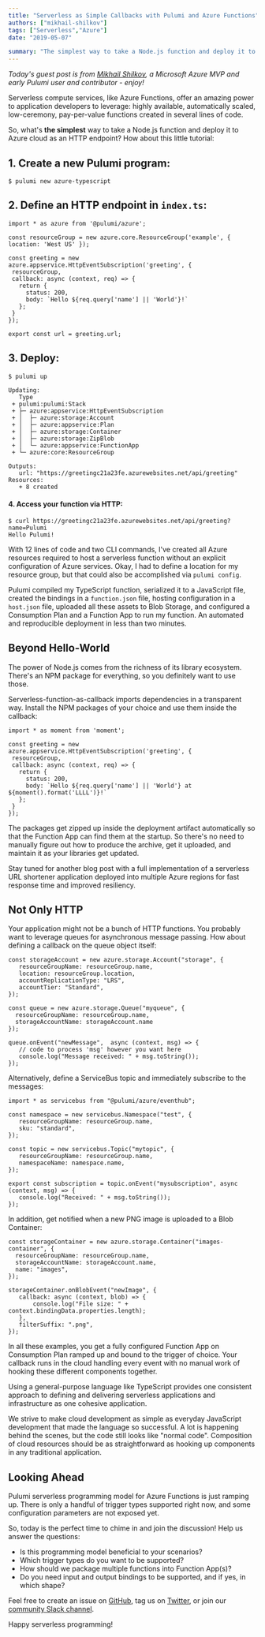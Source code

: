 ```yaml
---
title: "Serverless as Simple Callbacks with Pulumi and Azure Functions"
authors: ["mikhail-shilkov"]
tags: ["Serverless","Azure"]
date: "2019-05-07"

summary: "The simplest way to take a Node.js function and deploy it to Azure cloud as an HTTP endpoint using Pulumi."
---
```


_Today's guest post is from [Mikhail Shilkov](https://mikhail.io/), a
Microsoft Azure MVP and early Pulumi user and contributor - enjoy!_

Serverless compute services, like Azure Functions, offer an amazing
power to application developers to leverage: highly available,
automatically scaled, low-ceremony, pay-per-value functions created in
several lines of code.

So, what's **the simplest** way to take a Node.js function and deploy it
to Azure cloud as an HTTP endpoint? How about this little tutorial:

## 1. Create a new Pulumi program:

    $ pulumi new azure-typescript

## 2. Define an HTTP endpoint in `index.ts`:

    import * as azure from '@pulumi/azure';
     
    const resourceGroup = new azure.core.ResourceGroup('example', { location: 'West US' });
     
    const greeting = new azure.appservice.HttpEventSubscription('greeting', {
     resourceGroup,
     callback: async (context, req) => {
       return {
         status: 200,
         body: `Hello ${req.query['name'] || 'World'}!`
       };
     }
    });
     
    export const url = greeting.url;

## 3. Deploy:

    $ pulumi up
     
    Updating:
       Type
     + pulumi:pulumi:Stack
     + ├─ azure:appservice:HttpEventSubscription
     + │  ├─ azure:storage:Account
     + │  ├─ azure:appservice:Plan
     + │  ├─ azure:storage:Container
     + │  ├─ azure:storage:ZipBlob
     + │  └─ azure:appservice:FunctionApp
     + └─ azure:core:ResourceGroup
     
    Outputs:
       url: "https://greetingc21a23fe.azurewebsites.net/api/greeting"
    Resources:
       + 8 created

#### 4. Access your function via HTTP:

    $ curl https://greetingc21a23fe.azurewebsites.net/api/greeting?name=Pulumi
    Hello Pulumi!

With 12 lines of code and two CLI commands, I've created all Azure
resources required to host a serverless function without an explicit
configuration of Azure services. Okay, I had to define a location for my
resource group, but that could also be accomplished via `pulumi config`.

Pulumi compiled my TypeScript function, serialized it to a JavaScript
file, created the bindings in a `function.json` file, hosting
configuration in a `host.json` file, uploaded all these assets to Blob
Storage, and configured a Consumption Plan and a Function App to run my
function. An automated and reproducible deployment in less than two
minutes.

## Beyond Hello-World

The power of Node.js comes from the richness of its library ecosystem.
There's an NPM package for everything, so you definitely want to use
those.

Serverless-function-as-callback imports dependencies in a transparent
way. Install the NPM packages of your choice and use them inside the
callback:

    import * as moment from 'moment';
     
    const greeting = new azure.appservice.HttpEventSubscription('greeting', {
     resourceGroup,
     callback: async (context, req) => {
       return {
         status: 200,
         body: `Hello ${req.query['name'] || 'World'} at ${moment().format('LLLL')}!`
       };
     }
    });

The packages get zipped up inside the deployment artifact automatically
so that the Function App can find them at the startup. So there's no
need to manually figure out how to produce the archive, get it uploaded,
and maintain it as your libraries get updated.

Stay tuned for another blog post with a full implementation of a
serverless URL shortener application deployed into multiple Azure
regions for fast response time and improved resiliency.

## Not Only HTTP

Your application might not be a bunch of HTTP functions. You probably
want to leverage queues for asynchronous message passing. How about
defining a callback on the queue object itself:

    const storageAccount = new azure.storage.Account("storage", {
       resourceGroupName: resourceGroup.name,
       location: resourceGroup.location,
       accountReplicationType: "LRS",
       accountTier: "Standard",
    });
     
    const queue = new azure.storage.Queue("myqueue", {
      resourceGroupName: resourceGroup.name,
      storageAccountName: storageAccount.name
    });
     
    queue.onEvent("newMessage",  async (context, msg) => {
       // code to process 'msg' however you want here
       console.log("Message received: " + msg.toString());
    });

Alternatively, define a ServiceBus topic and immediately subscribe to
the messages:

    import * as servicebus from "@pulumi/azure/eventhub";
     
    const namespace = new servicebus.Namespace("test", {
       resourceGroupName: resourceGroup.name,
       sku: "standard",
    });
     
    const topic = new servicebus.Topic("mytopic", {
       resourceGroupName: resourceGroup.name,
       namespaceName: namespace.name,
    });
     
    export const subscription = topic.onEvent("mysubscription", async (context, msg) => {
       console.log("Received: " + msg.toString());
    });

In addition, get notified when a new PNG image is uploaded to a Blob
Container:

    const storageContainer = new azure.storage.Container("images-container", {
      resourceGroupName: resourceGroup.name,
      storageAccountName: storageAccount.name,
      name: "images",
    });
     
    storageContainer.onBlobEvent("newImage", {
       callback: async (context, blob) => {
           console.log("File size: " + context.bindingData.properties.length);
       },
       filterSuffix: ".png",
    });

In all these examples, you get a fully configured Function App on
Consumption Plan ramped up and bound to the trigger of choice. Your
callback runs in the cloud handling every event with no manual work of
hooking these different components together.

Using a general-purpose language like TypeScript provides one consistent
approach to defining and delivering serverless applications and
infrastructure as one cohesive application.

We strive to make cloud development as simple as everyday JavaScript
development that made the language so successful. A lot is happening
behind the scenes, but the code still looks like "normal code".
Composition of cloud resources should be as straightforward as hooking
up components in any traditional application.

## Looking Ahead

Pulumi serverless programming model for Azure Functions is just ramping
up. There is only a handful of trigger types supported right now, and
some configuration parameters are not exposed yet.

So, today is the perfect time to chime in and join the discussion! Help
us answer the questions:

- Is this programming model beneficial to your scenarios?
- Which trigger types do you want to be supported?
- How should we package multiple functions into Function App(s)?
- Do you need input and output bindings to be supported, and if yes,
  in which shape?

Feel free to create an issue on
[GitHub](https://github.com/pulumi/pulumi-azure/), tag us on
[Twitter](https://twitter.com/PulumiCorp), or join our
[community Slack channel](https://slack.pulumi.io/).

Happy serverless programming!
